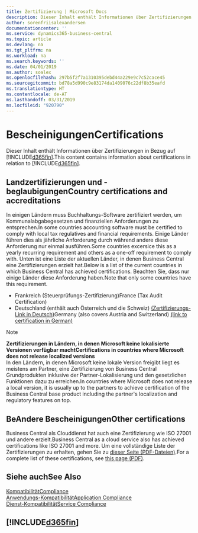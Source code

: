 ```yaml
---
title: Zertifizierung | Microsoft Docs
description: Dieser Inhalt enthält Informationen über Zertifizierungen in Bezug auf Business Central.
author: sorenfriisalexandersen
documentationcenter: ''
ms.service: dynamics365-business-central
ms.topic: article
ms.devlang: na
ms.tgt_pltfrm: na
ms.workload: na
ms.search.keywords: ''
ms.date: 04/01/2019
ms.author: soalex
ms.openlocfilehash: 297b5f2f7a1310395debd44a229e9c7c52cace45
ms.sourcegitcommit: bd78a5d990c9e83174da1409076c22df8b35eafd
ms.translationtype: HT
ms.contentlocale: de-AT
ms.lasthandoff: 03/31/2019
ms.locfileid: "920790"
---
```

# <a name="certifications"></a><span data-ttu-id="06dc1-103">Bescheinigungen</span><span class="sxs-lookup"><span data-stu-id="06dc1-103">Certifications</span></span>  
<span data-ttu-id="06dc1-104">Dieser Inhalt enthält Informationen über Zertifizierungen in Bezug auf [!INCLUDE[d365fin](../includes/d365fin_md.md)].</span><span class="sxs-lookup"><span data-stu-id="06dc1-104">This content contains information about certifications in relation to [!INCLUDE[d365fin](../includes/d365fin_md.md)].</span></span>  

## <a name="country-certifications-and-accreditations"></a><span data-ttu-id="06dc1-105">Landzertifizierungen und -beglaubigungen</span><span class="sxs-lookup"><span data-stu-id="06dc1-105">Country certifications and accreditations</span></span>
<span data-ttu-id="06dc1-106">In einigen Ländern muss Buchhaltungs-Software zertifiziert werden, um Kommunalabgabegesetzen und finanziellen Anforderungen zu entsprechen.</span><span class="sxs-lookup"><span data-stu-id="06dc1-106">In some countries accounting software must be certified to comply with local tax regulatives and financial requirements.</span></span> <span data-ttu-id="06dc1-107">Einige Länder führen dies als jährliche Anforderung durch während andere diese Anforderung nur einmal ausführen.</span><span class="sxs-lookup"><span data-stu-id="06dc1-107">Some countries excersice this as a yearly recurring requirement and others as a one-off requirement to comply with.</span></span> <span data-ttu-id="06dc1-108">Unten ist eine Liste der aktuellen Länder, in denen Business Central eine Zertifizierungen erzielt hat.</span><span class="sxs-lookup"><span data-stu-id="06dc1-108">Below is a list of the current countries in which Business Central has achieved certifications.</span></span> <span data-ttu-id="06dc1-109">Beachten Sie, dass nur einige Länder diese Anforderung haben.</span><span class="sxs-lookup"><span data-stu-id="06dc1-109">Note that only some countries have this requirement.</span></span>  
- <span data-ttu-id="06dc1-110">Frankreich (Steuerprüfungs-Zertifizierung)</span><span class="sxs-lookup"><span data-stu-id="06dc1-110">France (Tax Audit Certification)</span></span>
- <span data-ttu-id="06dc1-111">Deutschland (enthält auch Österreich und die Schweiz) [(Zertifizierungs-Link in Deutsch)](https://www.bdo.de/de-de/themen/softwarebescheinungen/bdo/microsoft-dynamics-365-business-central)</span><span class="sxs-lookup"><span data-stu-id="06dc1-111">Germany (also covers Austria and Switzerland) [(link to certification in German)](https://www.bdo.de/de-de/themen/softwarebescheinungen/bdo/microsoft-dynamics-365-business-central)</span></span>

> [!NOTE]  
>  <span data-ttu-id="06dc1-112">**Zertifizierungen in Ländern, in denen Microsoft keine lokalisierte Versionen verfügbar macht**</span><span class="sxs-lookup"><span data-stu-id="06dc1-112">**Certifications in countries where Microsoft does not release localized versions**</span></span>  
> <span data-ttu-id="06dc1-113">In den Ländern, in denen Microsoft keine lokale Version freigibt liegt es meistens am Partner, eine Zertifizierung von Business Central Grundprodukten inklusive der Partner-Lokalisierung und den gesetzlichen Funktionen dazu zu erreichen.</span><span class="sxs-lookup"><span data-stu-id="06dc1-113">In countries where Microsoft does not release a local version, it is usually up to the partners to achieve certification of the Business Central base product including the partner's localization and regulatory features on top.</span></span>

## <a name="other-certifications"></a><span data-ttu-id="06dc1-114">BeAndere Bescheinigungen</span><span class="sxs-lookup"><span data-stu-id="06dc1-114">Other certifications</span></span>  
<span data-ttu-id="06dc1-115">Business Central als Clouddienst hat auch eine Zertifizierung wie ISO 27001 und andere erzielt.</span><span class="sxs-lookup"><span data-stu-id="06dc1-115">Business Central as a cloud service also has achieved certifications like ISO 27001 and more.</span></span> <span data-ttu-id="06dc1-116">Um eine vollständige Liste der Zertifizierungen zu erhalten, gehen Sie zu [dieser Seite (PDF-Dateien)](https://aka.ms/d365-compliance-list).</span><span class="sxs-lookup"><span data-stu-id="06dc1-116">For a complete list of these certifications, see [this page (PDF)](https://aka.ms/d365-compliance-list).</span></span>

## <a name="see-also"></a><span data-ttu-id="06dc1-117">Siehe auch</span><span class="sxs-lookup"><span data-stu-id="06dc1-117">See Also</span></span>  
[<span data-ttu-id="06dc1-118">Kompatibilität</span><span class="sxs-lookup"><span data-stu-id="06dc1-118">Compliance</span></span>](compliance-overview.md)  
[<span data-ttu-id="06dc1-119">Anwendungs-Kompatibilität</span><span class="sxs-lookup"><span data-stu-id="06dc1-119">Application Compliance</span></span>](compliance-application-compliance.md)  
[<span data-ttu-id="06dc1-120">Dienst-Kompatibilität</span><span class="sxs-lookup"><span data-stu-id="06dc1-120">Service Compliance</span></span>](compliance-service-compliance.md)  

 ## [!INCLUDE[d365fin](../includes/free_trial_md.md)]  
 
